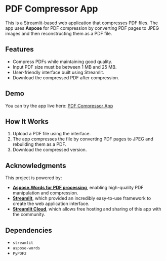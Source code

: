 # PDF Compressor App
This is a Streamlit-based web application that compresses PDF files. The app uses **Aspose** for PDF compression by converting PDF pages to JPEG images and then reconstructing them as a PDF file.

## Features
- Compress PDFs while maintaining good quality.
- Input PDF size must be between 1 MB and 25 MB.
- User-friendly interface built using Streamlit.
- Download the compressed PDF after compression.

## Demo
You can try the app live here: [PDF Compressor App](https://ak-pdf-compress.streamlit.app)

## How It Works
1. Upload a PDF file using the interface.
2. The app compresses the file by converting PDF pages to JPEG and rebuilding them as a PDF.
3. Download the compressed version.

## Acknowledgments
This project is powered by:
- **[Aspose.Words for PDF processing](https://products.aspose.com/words/)**, enabling high-quality PDF manipulation and compression.
- **[Streamlit](https://streamlit.io/)**, which provided an incredibly easy-to-use framework to create the web application interface.
- **[Streamlit Cloud](https://streamlit.io/cloud)**, which allows free hosting and sharing of this app with the community.

## Dependencies
- `streamlit`
- `aspose-words`
- `PyPDF2`
